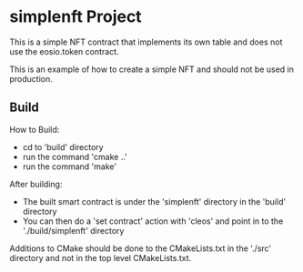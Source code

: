 # simplenft Project

This is a simple NFT contract that implements its own table and does not use the eosio.token contract.

This is an example of how to create a simple NFT and should not be used in production.

## Build

How to Build:

- cd to 'build' directory
- run the command 'cmake ..'
- run the command 'make'

After building:

- The built smart contract is under the 'simplenft' directory in the 'build' directory
- You can then do a 'set contract' action with 'cleos' and point in to the './build/simplenft' directory

Additions to CMake should be done to the CMakeLists.txt in the './src' directory and not in the top level CMakeLists.txt.
